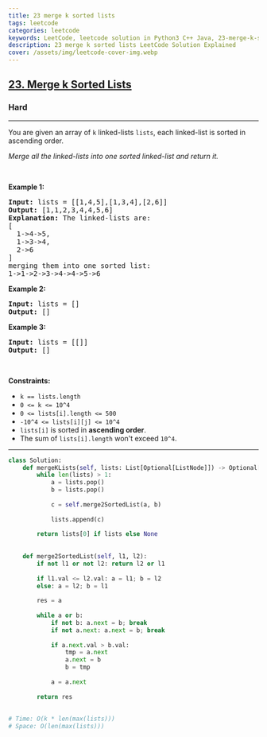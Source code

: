 ```yaml
---
title: 23 merge k sorted lists
tags: leetcode
categories: leetcode
keywords: LeetCode, leetcode solution in Python3 C++ Java, 23-merge-k-sorted-lists solution
description: 23 merge k sorted lists LeetCode Solution Explained
cover: /assets/img/leetcode-cover-img.webp
---
```



<h2><a href="https://leetcode.com/problems/merge-k-sorted-lists/">23. Merge k Sorted Lists</a></h2><h3>Hard</h3><hr><div><p>You are given an array of <code>k</code> linked-lists <code>lists</code>, each linked-list is sorted in ascending order.</p>

<p><em>Merge all the linked-lists into one sorted linked-list and return it.</em></p>

<p>&nbsp;</p>
<p><strong>Example 1:</strong></p>

<pre><strong>Input:</strong> lists = [[1,4,5],[1,3,4],[2,6]]
<strong>Output:</strong> [1,1,2,3,4,4,5,6]
<strong>Explanation:</strong> The linked-lists are:
[
  1-&gt;4-&gt;5,
  1-&gt;3-&gt;4,
  2-&gt;6
]
merging them into one sorted list:
1-&gt;1-&gt;2-&gt;3-&gt;4-&gt;4-&gt;5-&gt;6
</pre>

<p><strong>Example 2:</strong></p>

<pre><strong>Input:</strong> lists = []
<strong>Output:</strong> []
</pre>

<p><strong>Example 3:</strong></p>

<pre><strong>Input:</strong> lists = [[]]
<strong>Output:</strong> []
</pre>

<p>&nbsp;</p>
<p><strong>Constraints:</strong></p>

<ul>
	<li><code>k == lists.length</code></li>
	<li><code>0 &lt;= k &lt;= 10^4</code></li>
	<li><code>0 &lt;= lists[i].length &lt;= 500</code></li>
	<li><code>-10^4 &lt;= lists[i][j] &lt;= 10^4</code></li>
	<li><code>lists[i]</code> is sorted in <strong>ascending order</strong>.</li>
	<li>The sum of <code>lists[i].length</code> won't exceed <code>10^4</code>.</li>
</ul>
</div>

---




```python
class Solution:
    def mergeKLists(self, lists: List[Optional[ListNode]]) -> Optional[ListNode]:
        while len(lists) > 1:
            a = lists.pop()
            b = lists.pop()
            
            c = self.merge2SortedList(a, b)
            
            lists.append(c)
        
        return lists[0] if lists else None
        
    
    def merge2SortedList(self, l1, l2):
        if not l1 or not l2: return l2 or l1
        
        if l1.val <= l2.val: a = l1; b = l2
        else: a = l2; b = l1
        
        res = a
        
        while a or b:
            if not b: a.next = b; break
            if not a.next: a.next = b; break
            
            if a.next.val > b.val:
                tmp = a.next
                a.next = b
                b = tmp
            
            a = a.next
        
        return res
    
    
# Time: O(k * len(max(lists)))
# Space: O(len(max(lists)))
```
